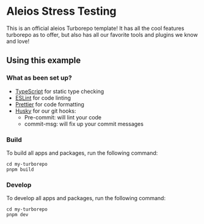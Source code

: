 # Aleios Stress Testing

This is an official aleios Turborepo template! It has all the cool features turborepo as to offer, but also has all our favorite tools and plugins we know and love!

## Using this example

### What as been set up?

- [TypeScript](https://www.typescriptlang.org/) for static type checking
- [ESLint](https://eslint.org/) for code linting
- [Prettier](https://prettier.io) for code formatting
- [Husky](https://typicode.github.io/husky/) for our git hooks:
  - Pre-commit: will lint your code
  - commit-msg: will fix up your commit messages

### Build

To build all apps and packages, run the following command:

```
cd my-turborepo
pnpm build
```

### Develop

To develop all apps and packages, run the following command:

```
cd my-turborepo
pnpm dev
```
